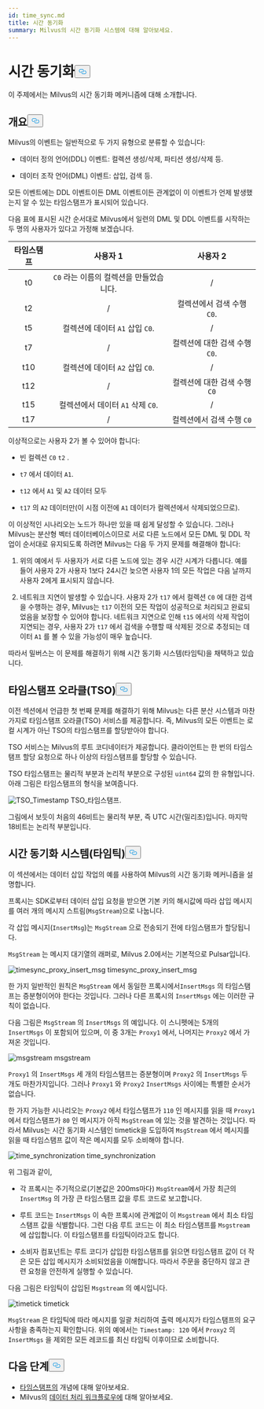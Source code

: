 ```yaml
---
id: time_sync.md
title: 시간 동기화
summary: Milvus의 시간 동기화 시스템에 대해 알아보세요.
---
```

<h1 id="Time-Synchronization" class="common-anchor-header">시간 동기화<button data-href="#Time-Synchronization" class="anchor-icon" translate="no">
      <svg translate="no"
        aria-hidden="true"
        focusable="false"
        height="20"
        version="1.1"
        viewBox="0 0 16 16"
        width="16"
      >
        <path
          fill="#0092E4"
          fill-rule="evenodd"
          d="M4 9h1v1H4c-1.5 0-3-1.69-3-3.5S2.55 3 4 3h4c1.45 0 3 1.69 3 3.5 0 1.41-.91 2.72-2 3.25V8.59c.58-.45 1-1.27 1-2.09C10 5.22 8.98 4 8 4H4c-.98 0-2 1.22-2 2.5S3 9 4 9zm9-3h-1v1h1c1 0 2 1.22 2 2.5S13.98 12 13 12H9c-.98 0-2-1.22-2-2.5 0-.83.42-1.64 1-2.09V6.25c-1.09.53-2 1.84-2 3.25C6 11.31 7.55 13 9 13h4c1.45 0 3-1.69 3-3.5S14.5 6 13 6z"
        ></path>
      </svg>
    </button></h1><p>이 주제에서는 Milvus의 시간 동기화 메커니즘에 대해 소개합니다.</p>
<h2 id="Overview" class="common-anchor-header">개요<button data-href="#Overview" class="anchor-icon" translate="no">
      <svg translate="no"
        aria-hidden="true"
        focusable="false"
        height="20"
        version="1.1"
        viewBox="0 0 16 16"
        width="16"
      >
        <path
          fill="#0092E4"
          fill-rule="evenodd"
          d="M4 9h1v1H4c-1.5 0-3-1.69-3-3.5S2.55 3 4 3h4c1.45 0 3 1.69 3 3.5 0 1.41-.91 2.72-2 3.25V8.59c.58-.45 1-1.27 1-2.09C10 5.22 8.98 4 8 4H4c-.98 0-2 1.22-2 2.5S3 9 4 9zm9-3h-1v1h1c1 0 2 1.22 2 2.5S13.98 12 13 12H9c-.98 0-2-1.22-2-2.5 0-.83.42-1.64 1-2.09V6.25c-1.09.53-2 1.84-2 3.25C6 11.31 7.55 13 9 13h4c1.45 0 3-1.69 3-3.5S14.5 6 13 6z"
        ></path>
      </svg>
    </button></h2><p>Milvus의 이벤트는 일반적으로 두 가지 유형으로 분류할 수 있습니다:</p>
<ul>
<li><p>데이터 정의 언어(DDL) 이벤트: 컬렉션 생성/삭제, 파티션 생성/삭제 등.</p></li>
<li><p>데이터 조작 언어(DML) 이벤트: 삽입, 검색 등.</p></li>
</ul>
<p>모든 이벤트에는 DDL 이벤트이든 DML 이벤트이든 관계없이 이 이벤트가 언제 발생했는지 알 수 있는 타임스탬프가 표시되어 있습니다.</p>
<p>다음 표에 표시된 시간 순서대로 Milvus에서 일련의 DML 및 DDL 이벤트를 시작하는 두 명의 사용자가 있다고 가정해 보겠습니다.</p>
<table>
<thead>
<tr><th style="text-align:center">타임스탬프</th><th style="text-align:center">사용자 1</th><th style="text-align:center">사용자 2</th></tr>
</thead>
<tbody>
<tr><td style="text-align:center">t0</td><td style="text-align:center"><code translate="no">C0</code> 라는 이름의 컬렉션을 만들었습니다.</td><td style="text-align:center">/</td></tr>
<tr><td style="text-align:center">t2</td><td style="text-align:center">/</td><td style="text-align:center">컬렉션에서 검색 수행 <code translate="no">C0</code>.</td></tr>
<tr><td style="text-align:center">t5</td><td style="text-align:center">컬렉션에 데이터 <code translate="no">A1</code> 삽입 <code translate="no">C0</code>.</td><td style="text-align:center">/</td></tr>
<tr><td style="text-align:center">t7</td><td style="text-align:center">/</td><td style="text-align:center">컬렉션에 대한 검색 수행 <code translate="no">C0</code>.</td></tr>
<tr><td style="text-align:center">t10</td><td style="text-align:center">컬렉션에 데이터 <code translate="no">A2</code> 삽입 <code translate="no">C0</code>.</td><td style="text-align:center">/</td></tr>
<tr><td style="text-align:center">t12</td><td style="text-align:center">/</td><td style="text-align:center">컬렉션에 대한 검색 수행 <code translate="no">C0</code></td></tr>
<tr><td style="text-align:center">t15</td><td style="text-align:center">컬렉션에서 데이터 <code translate="no">A1</code> 삭제 <code translate="no">C0</code>.</td><td style="text-align:center">/</td></tr>
<tr><td style="text-align:center">t17</td><td style="text-align:center">/</td><td style="text-align:center">컬렉션에서 검색 수행 <code translate="no">C0</code></td></tr>
</tbody>
</table>
<p>이상적으로는 사용자 2가 볼 수 있어야 합니다:</p>
<ul>
<li><p>빈 컬렉션 <code translate="no">C0</code> <code translate="no">t2</code> .</p></li>
<li><p><code translate="no">t7</code> 에서 데이터 <code translate="no">A1</code>.</p></li>
<li><p><code translate="no">t12</code> 에서 <code translate="no">A1</code> 및 <code translate="no">A2</code> 데이터 모두</p></li>
<li><p><code translate="no">t17</code> 의 <code translate="no">A2</code> 데이터만(이 시점 이전에 <code translate="no">A1</code> 데이터가 컬렉션에서 삭제되었으므로).</p></li>
</ul>
<p>이 이상적인 시나리오는 노드가 하나만 있을 때 쉽게 달성할 수 있습니다. 그러나 Milvus는 분산형 벡터 데이터베이스이므로 서로 다른 노드에서 모든 DML 및 DDL 작업이 순서대로 유지되도록 하려면 Milvus는 다음 두 가지 문제를 해결해야 합니다:</p>
<ol>
<li><p>위의 예에서 두 사용자가 서로 다른 노드에 있는 경우 시간 시계가 다릅니다. 예를 들어 사용자 2가 사용자 1보다 24시간 늦으면 사용자 1의 모든 작업은 다음 날까지 사용자 2에게 표시되지 않습니다.</p></li>
<li><p>네트워크 지연이 발생할 수 있습니다. 사용자 2가 <code translate="no">t17</code> 에서 컬렉션 <code translate="no">C0</code> 에 대한 검색을 수행하는 경우, Milvus는 <code translate="no">t17</code> 이전의 모든 작업이 성공적으로 처리되고 완료되었음을 보장할 수 있어야 합니다. 네트워크 지연으로 인해 <code translate="no">t15</code> 에서의 삭제 작업이 지연되는 경우, 사용자 2가 <code translate="no">t17</code> 에서 검색을 수행할 때 삭제된 것으로 추정되는 데이터 <code translate="no">A1</code> 를 볼 수 있을 가능성이 매우 높습니다.</p></li>
</ol>
<p>따라서 밀버스는 이 문제를 해결하기 위해 시간 동기화 시스템(타임틱)을 채택하고 있습니다.</p>
<h2 id="Timestamp-oracle-TSO" class="common-anchor-header">타임스탬프 오라클(TSO)<button data-href="#Timestamp-oracle-TSO" class="anchor-icon" translate="no">
      <svg translate="no"
        aria-hidden="true"
        focusable="false"
        height="20"
        version="1.1"
        viewBox="0 0 16 16"
        width="16"
      >
        <path
          fill="#0092E4"
          fill-rule="evenodd"
          d="M4 9h1v1H4c-1.5 0-3-1.69-3-3.5S2.55 3 4 3h4c1.45 0 3 1.69 3 3.5 0 1.41-.91 2.72-2 3.25V8.59c.58-.45 1-1.27 1-2.09C10 5.22 8.98 4 8 4H4c-.98 0-2 1.22-2 2.5S3 9 4 9zm9-3h-1v1h1c1 0 2 1.22 2 2.5S13.98 12 13 12H9c-.98 0-2-1.22-2-2.5 0-.83.42-1.64 1-2.09V6.25c-1.09.53-2 1.84-2 3.25C6 11.31 7.55 13 9 13h4c1.45 0 3-1.69 3-3.5S14.5 6 13 6z"
        ></path>
      </svg>
    </button></h2><p>이전 섹션에서 언급한 첫 번째 문제를 해결하기 위해 Milvus는 다른 분산 시스템과 마찬가지로 타임스탬프 오라클(TSO) 서비스를 제공합니다. 즉, Milvus의 모든 이벤트는 로컬 시계가 아닌 TSO의 타임스탬프를 할당받아야 합니다.</p>
<p>TSO 서비스는 Milvus의 루트 코디네이터가 제공합니다. 클라이언트는 한 번의 타임스탬프 할당 요청으로 하나 이상의 타임스탬프를 할당할 수 있습니다.</p>
<p>TSO 타임스탬프는 물리적 부분과 논리적 부분으로 구성된 <code translate="no">uint64</code> 값의 한 유형입니다. 아래 그림은 타임스탬프의 형식을 보여줍니다.</p>
<p>
  
   <span class="img-wrapper"> <img translate="no" src="/docs/v2.6.x/assets/TSO_Timestamp.png" alt="TSO_Timestamp" class="doc-image" id="tso_timestamp" />
   </span> <span class="img-wrapper"> <span>TSO_타임스탬프</span>. </span></p>
<p>그림에서 보듯이 처음의 46비트는 물리적 부분, 즉 UTC 시간(밀리초)입니다. 마지막 18비트는 논리적 부분입니다.</p>
<h2 id="Time-synchronization-system-timetick" class="common-anchor-header">시간 동기화 시스템(타임틱)<button data-href="#Time-synchronization-system-timetick" class="anchor-icon" translate="no">
      <svg translate="no"
        aria-hidden="true"
        focusable="false"
        height="20"
        version="1.1"
        viewBox="0 0 16 16"
        width="16"
      >
        <path
          fill="#0092E4"
          fill-rule="evenodd"
          d="M4 9h1v1H4c-1.5 0-3-1.69-3-3.5S2.55 3 4 3h4c1.45 0 3 1.69 3 3.5 0 1.41-.91 2.72-2 3.25V8.59c.58-.45 1-1.27 1-2.09C10 5.22 8.98 4 8 4H4c-.98 0-2 1.22-2 2.5S3 9 4 9zm9-3h-1v1h1c1 0 2 1.22 2 2.5S13.98 12 13 12H9c-.98 0-2-1.22-2-2.5 0-.83.42-1.64 1-2.09V6.25c-1.09.53-2 1.84-2 3.25C6 11.31 7.55 13 9 13h4c1.45 0 3-1.69 3-3.5S14.5 6 13 6z"
        ></path>
      </svg>
    </button></h2><p>이 섹션에서는 데이터 삽입 작업의 예를 사용하여 Milvus의 시간 동기화 메커니즘을 설명합니다.</p>
<p>프록시는 SDK로부터 데이터 삽입 요청을 받으면 기본 키의 해시값에 따라 삽입 메시지를 여러 개의 메시지 스트림(<code translate="no">MsgStream</code>)으로 나눕니다.</p>
<p>각 삽입 메시지(<code translate="no">InsertMsg</code>)는 <code translate="no">MsgStream</code> 으로 전송되기 전에 타임스탬프가 할당됩니다.</p>
<div class="alert note">
  <code translate="no">MsgStream</code> 는 메시지 대기열의 래퍼로, Milvus 2.0에서는 기본적으로 Pulsar입니다.</div>
<p>
  
   <span class="img-wrapper"> <img translate="no" src="/docs/v2.6.x/assets/timesync_proxy_insert_msg.png" alt="timesync_proxy_insert_msg" class="doc-image" id="timesync_proxy_insert_msg" />
   </span> <span class="img-wrapper"> <span>timesync_proxy_insert_msg</span> </span></p>
<p>한 가지 일반적인 원칙은 <code translate="no">MsgStream</code> 에서 동일한 프록시에서<code translate="no">InsertMsgs</code> 의 타임스탬프는 증분형이어야 한다는 것입니다. 그러나 다른 프록시의 <code translate="no">InsertMsgs</code> 에는 이러한 규칙이 없습니다.</p>
<p>다음 그림은 <code translate="no">MsgStream</code> 의 <code translate="no">InsertMsgs</code> 의 예입니다. 이 스니펫에는 5개의 <code translate="no">InsertMsgs</code> 이 포함되어 있으며, 이 중 3개는 <code translate="no">Proxy1</code> 에서, 나머지는 <code translate="no">Proxy2</code> 에서 가져온 것입니다.</p>
<p>
  
   <span class="img-wrapper"> <img translate="no" src="/docs/v2.6.x/assets/msgstream.png" alt="msgstream" class="doc-image" id="msgstream" />
   </span> <span class="img-wrapper"> <span>msgstream</span> </span></p>
<p><code translate="no">Proxy1</code> 의 <code translate="no">InsertMsgs</code> 세 개의 타임스탬프는 증분형이며 <code translate="no">Proxy2</code> 의 <code translate="no">InsertMsgs</code> 두 개도 마찬가지입니다. 그러나 <code translate="no">Proxy1</code> 와 <code translate="no">Proxy2</code> <code translate="no">InsertMsgs</code> 사이에는 특별한 순서가 없습니다.</p>
<p>한 가지 가능한 시나리오는 <code translate="no">Proxy2</code> 에서 타임스탬프가 <code translate="no">110</code> 인 메시지를 읽을 때 <code translate="no">Proxy1</code> 에서 타임스탬프가 <code translate="no">80</code> 인 메시지가 아직 <code translate="no">MsgStream</code> 에 있는 것을 발견하는 것입니다. 따라서 Milvus는 시간 동기화 시스템인 timetick을 도입하여 <code translate="no">MsgStream</code> 에서 메시지를 읽을 때 타임스탬프 값이 작은 메시지를 모두 소비해야 합니다.</p>
<p>
  
   <span class="img-wrapper"> <img translate="no" src="/docs/v2.6.x/assets/time_synchronization.png" alt="time_synchronization" class="doc-image" id="time_synchronization" />
   </span> <span class="img-wrapper"> <span>time_synchronization</span> </span></p>
<p>위 그림과 같이,</p>
<ul>
<li><p>각 프록시는 주기적으로(기본값은 200ms마다) <code translate="no">MsgStream</code>에서 가장 최근의 <code translate="no">InsertMsg</code> 의 가장 큰 타임스탬프 값을 루트 코드로 보고합니다.</p></li>
<li><p>루트 코드는 <code translate="no">InsertMsgs</code> 이 속한 프록시에 관계없이 이 <code translate="no">Msgstream</code> 에서 최소 타임스탬프 값을 식별합니다. 그런 다음 루트 코드는 이 최소 타임스탬프를 <code translate="no">Msgstream</code> 에 삽입합니다. 이 타임스탬프를 타임틱이라고도 합니다.</p></li>
<li><p>소비자 컴포넌트는 루트 코디가 삽입한 타임스탬프를 읽으면 타임스탬프 값이 더 작은 모든 삽입 메시지가 소비되었음을 이해합니다. 따라서 주문을 중단하지 않고 관련 요청을 안전하게 실행할 수 있습니다.</p></li>
</ul>
<p>다음 그림은 타임틱이 삽입된 <code translate="no">Msgstream</code> 의 예시입니다.</p>
<p>
  
   <span class="img-wrapper"> <img translate="no" src="/docs/v2.6.x/assets/timetick.png" alt="timetick" class="doc-image" id="timetick" />
   </span> <span class="img-wrapper"> <span>timetick</span> </span></p>
<p><code translate="no">MsgStream</code> 은 타임틱에 따라 메시지를 일괄 처리하여 출력 메시지가 타임스탬프의 요구 사항을 충족하는지 확인합니다. 위의 예에서는 <code translate="no">Timestamp: 120</code> 에서 <code translate="no">Proxy2</code> 의 <code translate="no">InsertMsgs</code> 을 제외한 모든 레코드를 최신 타임틱 이후이므로 소비합니다.</p>
<h2 id="Whats-next" class="common-anchor-header">다음 단계<button data-href="#Whats-next" class="anchor-icon" translate="no">
      <svg translate="no"
        aria-hidden="true"
        focusable="false"
        height="20"
        version="1.1"
        viewBox="0 0 16 16"
        width="16"
      >
        <path
          fill="#0092E4"
          fill-rule="evenodd"
          d="M4 9h1v1H4c-1.5 0-3-1.69-3-3.5S2.55 3 4 3h4c1.45 0 3 1.69 3 3.5 0 1.41-.91 2.72-2 3.25V8.59c.58-.45 1-1.27 1-2.09C10 5.22 8.98 4 8 4H4c-.98 0-2 1.22-2 2.5S3 9 4 9zm9-3h-1v1h1c1 0 2 1.22 2 2.5S13.98 12 13 12H9c-.98 0-2-1.22-2-2.5 0-.83.42-1.64 1-2.09V6.25c-1.09.53-2 1.84-2 3.25C6 11.31 7.55 13 9 13h4c1.45 0 3-1.69 3-3.5S14.5 6 13 6z"
        ></path>
      </svg>
    </button></h2><ul>
<li><a href="/docs/ko/timestamp.md">타임스탬프의</a> 개념에 대해 알아보세요.</li>
<li>Milvus의 <a href="/docs/ko/data_processing.md">데이터 처리 워크플로우에</a> 대해 알아보세요.</li>
</ul>
